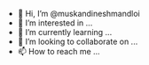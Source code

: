 - 👋 Hi, I’m @muskandineshmandloi
- 👀 I’m interested in ...
- 🌱 I’m currently learning ...
- 💞️ I’m looking to collaborate on ...
- 📫 How to reach me ...

<!---
muskandineshmandloi/muskandineshmandloi is a ✨ special ✨ repository because its `README.md` (this file) appears on your GitHub profile.
You can click the Preview link to take a look at your changes.
--->
